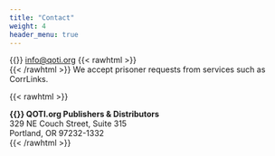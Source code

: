 ```yaml
---
title: "Contact"
weight: 4
header_menu: true
---
```


{{<icon class="fa fa-envelope">}}&nbsp;[info@qoti.org](mailto:info@qoti.org)
{{< rawhtml >}}<br />{{< /rawhtml >}}
We accept prisoner requests from services such as CorrLinks.

{{< rawhtml >}}
<div itemscope itemtype="https://schema.org/LocalBusiness">
  <strong>{{<icon class="fa fa-building">}}&nbsp;<span itemprop="name">QOTI.org Publishers & Distributors</span></strong>
  <div itemprop="address" itemscope itemtype="https://schema.org/PostalAddress">
    <span itemprop="streetAddress">329 NE Couch Street, Suite 315</span><br />
    <span itemprop="addressLocality">Portland</span>,
    <span itemprop="addressRegion">OR</span>
    <span itemprop="postalCode">97232-1332</span>
  </div>
</div>
{{< /rawhtml >}}

